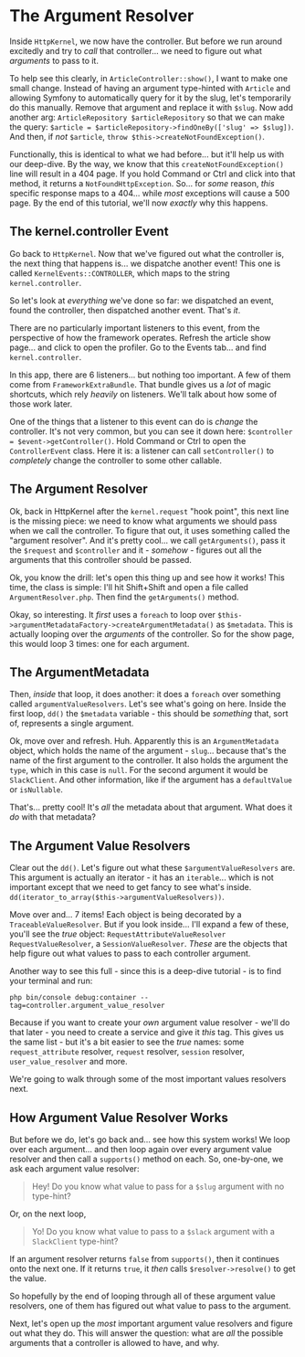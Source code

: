 # The Argument Resolver

Inside `HttpKernel`, we now have the controller. But before we run around excitedly
and try to *call* that controller... we need to figure out what *arguments* to pass
to it.

To help see this clearly, in `ArticleController::show()`, I want to make one
small change. Instead of having an argument type-hinted with `Article` and allowing
Symfony to automatically query for it by the slug, let's temporarily do this manually.
Remove that argument and replace it with `$slug`. Now add another arg:
`ArticleRepository $articleRepository` so that we can make the query:
`$article = $articleRepository->findOneBy(['slug' => $slug])`.  And then, if
*not* `$article`, `throw $this->createNotFoundException()`.

Functionally, this is identical to what we had before... but it'll help us with
our deep-dive. By the way, we know that this `createNotFoundException()` line will
result in a 404 page. If you hold Command or Ctrl and click into that method, it
returns a `NotFoundHttpException`. So... for *some* reason, *this* specific response
maps to a 404... while *most* exceptions will cause a 500 page. By the end of
this tutorial, we'll now *exactly* why this happens.

## The kernel.controller Event

Go back to `HttpKernel`. Now that we've figured out what the controller is, the
next thing that happens is... we dispatche another event! This one is called
`KernelEvents::CONTROLLER`, which maps to the string `kernel.controller`.

So let's look at *everything* we've done so far: we dispatched an event, found
the controller, then dispatched another event. That's *it*.

There are no particularly important listeners to this event, from the perspective
of how the framework operates. Refresh the article show page... and click to open
the profiler. Go to the Events tab... and find `kernel.controller`.

In this app, there are 6 listeners... but nothing too important. A few of them
come from `FrameworkExtraBundle`. That bundle gives us a *lot* of magic shortcuts,
which rely *heavily* on listeners. We'll talk about how some of those work later.

One of the things that a listener to this event can do is *change* the controller.
It's not very common, but you can see it down here:
`$controller = $event->getController()`. Hold Command or Ctrl to open the
`ControllerEvent` class. Here it is: a listener can call `setController()` to
*completely* change the controller to some other callable.

## The Argument Resolver

Ok, back in HttpKernel after the `kernel.request` "hook point", this next line
is the missing piece: we need to know what arguments we should pass when we call
the controller. To figure that out, it uses something called the "argument resolver".
And it's pretty cool... we call `getArguments()`, pass it the `$request` and
`$controller` and it - *somehow* - figures out all the arguments that this controller
should be passed.

Ok, you know the drill: let's open this thing up and see how it works! This time,
the class is simple: I'll hit Shift+Shift and open a file called
`ArgumentResolver.php`. Then find the `getArguments()` method.

Okay, so interesting. It *first* uses a `foreach` to loop over
`$this->argumentMetadataFactory->createArgumentMetadata()` as `$metadata`.
This is actually looping over the *arguments* of the controller. So for the show
page, this would loop 3 times: one for each argument.

## The ArgumentMetadata

Then, *inside* that loop, it does another: it does a `foreach` over something
called `argumentValueResolvers`. Let's see what's going on here. Inside the
first loop, `dd()` the `$metadata` variable - this should be *something* that,
sort of, represents a single argument.

Ok, move over and refresh. Huh. Apparently this is an `ArgumentMetadata` object,
which holds the name of the argument - `slug`... because that's the name of the
first argument to the controller. It also holds the argument the `type`, which
in this case is `null`. For the second argument it would be `SlackClient`.
And other information, like if the argument has a `defaultValue` or `isNullable`.

That's... pretty cool! It's *all* the metadata about that argument. What does
it *do* with that metadata?

## The Argument Value Resolvers

Clear out the `dd()`. Let's figure out what these `$argumentValueResolvers` are.
This argument is actually an iterator - it has an `iterable`... which is not
important except that we need to get fancy to see what's inside.
`dd(iterator_to_array($this->argumentValueResolvers))`.

Move over and... 7 items! Each object is being decorated by a
`TraceableValueResolver`. But if you look inside... I'll expand a few of these,
you'll see the *true* object: `RequestAttributeValueResolver` `RequestValueResolver`,
a `SessionValueResolver`. *These* are the objects that help figure out what values
to pass to each controller argument.

Another way to see this full - since this is a deep-dive tutorial - is to find
your terminal and run:

```terminal
php bin/console debug:container --tag=controller.argument_value_resolver
```

Because if you want to create your *own* argument value resolver - we'll do that
later - you need to create a service and give it *this* tag. This gives us the
same list - but it's a bit easier to see the *true* names: some `request_attribute`
resolver, `request` resolver, `session` resolver, `user_value_resolver` and more.

We're going to walk through some of the most important values resolvers next.

## How Argument Value Resolver Works

But before we do, let's go back and... see how this system works! We loop over
each argument... and then loop again over every argument value resolver and
then call a `supports()` method on each. So, one-by-one, we ask each argument
value resolver:

> Hey! Do you know what value to pass for a `$slug` argument with no type-hint?

Or, on the next loop,

> Yo! Do you know what value to pass to a `$slack` argument with a `SlackClient`
> type-hint?

If an argument resolver returns `false` from `supports()`, then it continues onto
the next one. If it returns `true`, it *then* calls `$resolver->resolve()` to get
the value.

So hopefully by the end of looping through all of these argument value resolvers,
one of them has figured out what value to pass to the argument.

Next, let's open up the *most* important argument value resolvers and figure out
what they do. This will answer the question: what are *all* the possible arguments
that a controller is allowed to have, and why.
